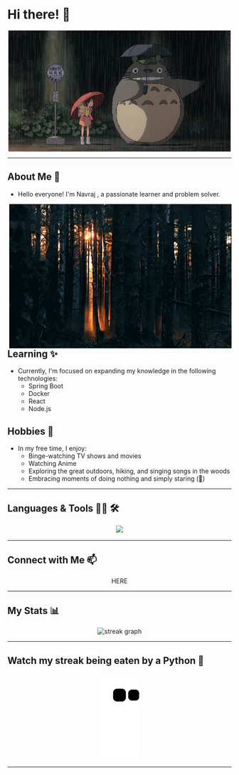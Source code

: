 # Hi there! 👋

<div align="center">
  <img style="aspect-ratio: 1 / 1;" alt="GIF" align="center" src="https://github.com/NavTheRaj/NavTheRaj/blob/master/assets/anime_intro.gif">
</div>

---

## About Me 💬

- Hello everyone! I'm Navraj , a passionate learner and problem solver.

<img style="aspect-ratio: 1 / 1;" alt="GIF" align="right" src="https://github.com/NavTheRaj/NavTheRaj/blob/master/assets/about_me.gif">

## Learning ✨

- Currently, I'm focused on expanding my knowledge in the following technologies:
  - Spring Boot
  - Docker
  - React
  - Node.js

## Hobbies 🎯

- In my free time, I enjoy:
  - Binge-watching TV shows and movies
  - Watching Anime
  - Exploring the great outdoors, hiking, and singing songs in the woods
  - Embracing moments of doing nothing and simply staring (👀)

---

## Languages & Tools 👨‍💻 🛠

<p align="center">
  <a href="https://skillicons.dev">
    <img style="aspect-ratio: 1 / 1;" src="https://skillicons.dev/icons?i=java,python,javascript,spring,angular,react,nodejs,html,css,mysql,mongodb,aws,azure,docker,kubernetes,vscode,git,github,eclipse,idea&perline=10&theme=dark" />
  </a>
</p>

---

## Connect with Me 📫

<p align="center">
HERE
</p>

---

## My Stats 📊

<p align="center">
  <img src="https://streak-stats.demolab.com?user=navtheraj&locale=en&mode=daily&theme=dark&hide_border=false&border_radius=5&order=3" height="220" alt="streak graph"  />
</p>

---

## Watch my streak being eaten by a Python 🐍

<div align="center">
  <img src="https://github.com/NavTheRaj/NavTheRaj/blob/18f46cc90bbc9a7f055eb6420613e1e7403405b5/github-contribution-grid-snake.svg"/>
</div>

---

